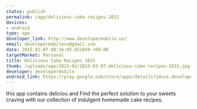 ```yaml
--- 
status: publish
permalink: /app/delicious-cake-recipes-2015
devices: 
- android
type: app
developer_link: http://www.developermobile.us/
email: developermobileus@gmail.com
date: 2015-02-07 00:16:03.022049 +00:00
targetMarket: Personal
title: Delicious Cake Recipes 2015
thumb: /uploads/app/2015-02/2015-02-07-delicious-cake-recipes-2015.jpg
developer: developermobile
android_link: https://play.google.com/store/apps/details?id=us.developermobile.DeliciousCake
---
```


this app contains deliciou and Find the perfect solution to your sweets craving with our collection of indulgent homemade cake recipes.
